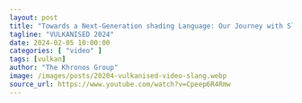 ```yaml
---
layout: post
title: "Towards a Next-Generation shading Language: Our Journey with Slang"
tagline: "VULKANISED 2024"
date: 2024-02-05 10:00:00
categories: [ "video" ]
tags: [vulkan]
author: "The Khronos Group"
image: /images/posts/20204-vulkanised-video-slang.webp
source_url: https://www.youtube.com/watch?v=Cpeep6R4Rmw
---
```

